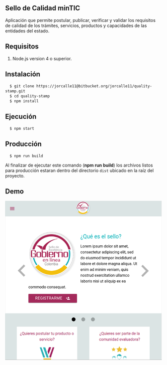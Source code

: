 ## Sello de Calidad minTIC
Aplicación que permite postular, publicar, verificar y validar los requisitos de calidad de los trámites, servicios, productos y capacidades de las entidades del estado.

## Requisitos
  1. Node.js version 4 o superior.


## Instalación
```shell
  $ git clone https://jorcalle11@bitbucket.org/jorcalle11/quality-stamp.git
  $ cd quality-stamp
  $ npm install
```
## Ejecución
```shell
  $ npm start
```

## Producción
```shell
  $ npm run build
```
Al finalizar de ejecutar este comando (**npm run build**) los archivos listos para producción estaran dentro del directorio ```dist``` ubicado en la raíz del proyecto.


## Demo
![Imagen 1][1]

 [1]: screenshot.png "Captura"
